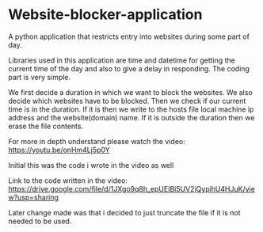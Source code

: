 # Website-blocker-application
A python application that restricts entry into websites during some part of day.

Libraries used in this application are time and datetime for getting the current time of the day and also to give a delay in responding.
The coding part is very simple.

We first decide a duration in which we want to block the websites. We also decide which websites have to be blocked.
Then we check if our current time is in the duration.
If it is then we write to the hosts file local machine ip address and the website(domain) name.
If it is outside the duration then we erase the file contents.

For more in depth understand please watch the video:
https://youtu.be/onHm4Lj5p0Y

Initial this was the code i wrote in the video as well

Link to the code written in the video:
https://drive.google.com/file/d/1JXgo9q8h_epUEIBi5UV2jQypihU4HJuK/view?usp=sharing

Later change made was that i decided to just truncate the file if it is not needed to be used.
    
    
